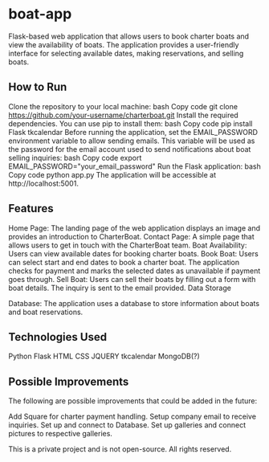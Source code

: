 # boat-app

Flask-based web application that allows users to book charter boats and view the availability of boats. The application provides a user-friendly interface for selecting available dates, making reservations, and selling boats.

## How to Run

Clone the repository to your local machine:
bash
Copy code
git clone https://github.com/your-username/charterboat.git
Install the required dependencies. You can use pip to install them:
bash
Copy code
pip install Flask tkcalendar
Before running the application, set the EMAIL_PASSWORD environment variable to allow sending emails. This variable will be used as the password for the email account used to send notifications about boat selling inquiries:
bash
Copy code
export EMAIL_PASSWORD="your_email_password"
Run the Flask application:
bash
Copy code
python app.py
The application will be accessible at http://localhost:5001.

## Features

Home Page: The landing page of the web application displays an image and provides an introduction to CharterBoat.
Contact Page: A simple page that allows users to get in touch with the CharterBoat team.
Boat Availability: Users can view available dates for booking charter boats.
Book Boat: Users can select start and end dates to book a charter boat. The application checks for payment and marks the selected dates as unavailable if payment goes through.
Sell Boat: Users can sell their boats by filling out a form with boat details. The inquiry is sent to the email provided.
Data Storage

Database: The application uses a database to store information about boats and boat reservations. 
## Technologies Used

Python
Flask
HTML
CSS
JQUERY
tkcalendar
MongoDB(?)

## Possible Improvements

The following are possible improvements that could be added in the future:

Add Square for charter payment handling.
Setup company email to receive inquiries.
Set up and connect to Database.
Set up galleries and connect pictures to respective galleries.

This is a private project and is not open-source. All rights reserved.
